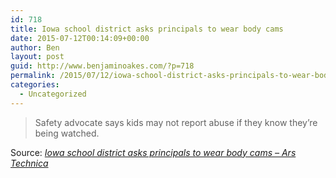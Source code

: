 ```yaml
---
id: 718
title: Iowa school district asks principals to wear body cams
date: 2015-07-12T00:14:09+00:00
author: Ben
layout: post
guid: http://www.benjaminoakes.com/?p=718
permalink: /2015/07/12/iowa-school-district-asks-principals-to-wear-body-cams/
categories:
  - Uncategorized
---
```

> Safety advocate says kids may not report abuse if they know they&#8217;re being watched.

Source: _[Iowa school district asks principals to wear body cams &#8211; Ars Technica](http://arstechnica.com/tech-policy/2015/07/some-iowa-schools-are-asking-their-principals-to-wear-body-cameras/)_
